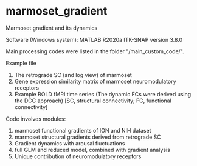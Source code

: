 # marmoset_gradient
Marmoset gradient and its dynamics

Software (Windows system):
MATLAB R2020a
ITK-SNAP version 3.8.0

Main processing codes were listed in the folder "/main_custom_code/".

Example file
1. The retrograde SC (and log view) of marmoset
2. Gene expression similarity matrix of marmoset neuromodulatory receptors
3. Example BOLD fMRI time series (The dynamic FCs were derived using the DCC approach) 
[SC, structural connectivity; FC, functional connectivity]

Code involves modules:
1. marmoset functional gradients of ION and NIH dataset
2. marmoset structural gradients derived from retrograde SC
3. Gradient dynamics with arousal fluctuations
4. full GLM and reduced model, combined with gradient analysis
5. Unique contribution of neuromodulatory receptors
